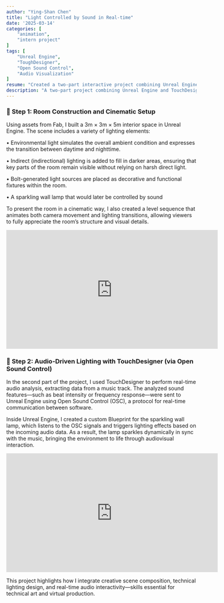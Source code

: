 ```yaml
---
author: "Ying-Shan Chen"
title: "Light Controlled by Sound in Real-time"
date: '2025-03-14'
categories: [
    "animation",
    "intern project"
]
tags: [
    "Unreal Engine",
    "ToughDesigner",
    "Open Sound Control",
    "Audio Visualization"
]
resume: "Created a two-part interactive project combining Unreal Engine and TouchDesigner. Designed a detailed virtual room with lighting and camera sequencing, then integrated audio analysis to drive a blueprint-based sparkling wall lamp."
description: "A two-part project combining Unreal Engine and TouchDesigner: I first designed a detailed virtual room with lighting and camera sequencing, then connected audio analysis from TouchDesigner to control a blueprint-driven sparkling wall lamp."
---
```

<h3> 🔧 Step 1: Room Construction and Cinematic Setup </h3>
Using assets from Fab, I built a 3m × 3m × 5m interior space in Unreal Engine. The scene includes a variety of lighting elements:

• Environmental light simulates the overall ambient condition and expresses the transition between daytime and nighttime.

• Indirect (indirectional) lighting is added to fill in darker areas, ensuring that key parts of the room remain visible without relying on harsh direct light.

• Bolt-generated light sources are placed as decorative and functional fixtures within the room.

• A sparkling wall lamp that would later be controlled by sound

To present the room in a cinematic way, I also created a level sequence that animates both camera movement and lighting transitions, allowing viewers to fully appreciate the room’s structure and visual details.

<p align="center"><iframe width="560" height="315" src="https://www.youtube.com/embed/anpu47o5NCM?si=08EzlKesLL2lVvWi&autoplay=1&loop=1&playlist=anpu47o5NCM" title="YouTube video player" frameborder="0" allow="accelerometer; autoplay; clipboard-write; encrypted-media; gyroscope; picture-in-picture; web-share" referrerpolicy="strict-origin-when-cross-origin" allowfullscreen></iframe></p>

<h3> 🎵 Step 2: Audio-Driven Lighting with TouchDesigner (via Open Sound Control) </h3>
In the second part of the project, I used TouchDesigner to perform real-time audio analysis, extracting data from a music track. The analyzed sound features—such as beat intensity or frequency response—were sent to Unreal Engine using Open Sound Control (OSC), a protocol for real-time communication between software.

Inside Unreal Engine, I created a custom Blueprint for the sparkling wall lamp, which listens to the OSC signals and triggers lighting effects based on the incoming audio data. As a result, the lamp sparkles dynamically in sync with the music, bringing the environment to life through audiovisual interaction.

<p align="center"><iframe width="560" height="315" src="https://www.youtube.com/embed/rsNS2LIh1pQ?si=giXSvJEt_T979MlC&autoplay=1&loop=1&playlist=rsNS2LIh1pQ" title="YouTube video player" frameborder="0" allow="accelerometer; autoplay; clipboard-write; encrypted-media; gyroscope; picture-in-picture; web-share" referrerpolicy="strict-origin-when-cross-origin" allowfullscreen></iframe></p>

This project highlights how I integrate creative scene composition, technical lighting design, and real-time audio interactivity—skills essential for technical art and virtual production.